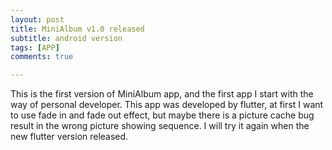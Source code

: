```yaml
---
layout: post
title: MiniAlbum v1.0 released
subtitle: android version
tags: [APP]
comments: true

---
```


This is the first version of MiniAlbum app, and the first app I start with the way of personal developer. This app was developed by flutter, at first I want to use fade in and fade out effect, but maybe there is a picture cache bug result in the wrong picture showing sequence. I will try it again when the new flutter version released.